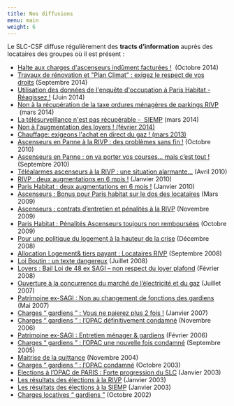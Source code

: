 ```yaml
---
title: Nos diffusions
menu: main
weight: 6
---
```

Le SLC-CSF diffuse régulièrement des **tracts d’information** auprès des locataires des groupes où il est présent :

* [Halte aux charges d'ascenseurs indûment facturées !](/uploads/Tract-PH-octobre-2014vF.pdf)  (Octobre 2014)
* [Travaux de rénovation et "Plan Climat" : exigez le respect de vos droits](/uploads/tract-Plan-Climat-septembre-2014.pdf) (Septembre 2014)
* [Utilisation des données de l'enquête d'occupation à Paris Habitat - Réagissez !](/uploads/Tract-PH-suite-enquete-OPS.pdf) (Juin 2014)
* [Non à la récupération de la taxe ordures ménagères de parkings RIVP](/uploads/Tract-RIVP-mars-2014-verso.pdf)  (mars 2014)
* [La télésurveillance n'est pas récupérable -  SIEMP](/uploads/Tract-SIEMP-mars-2014.pdf) (mars 2014)
* [Non à l'augmentation des loyers ! (février 2014)](/uploads/Tract-PH-février-2014.pdf)
* [Chauffage: exigeons l'achat en direct du gaz ! (mars 2013)](/uploads/TractPHChauffageDaaf2013.pdf)
* [Ascenseurs en Panne à la RIVP : des problèmes sans fin !](/uploads/TractRIVPFAL2010.pdf) (Octobre 2010)
* [Ascenseurs en Panne : on va porter vos courses… mais c’est tout !](/uploads/TractAscFAL2010.pdf) (Septembre 2010)
* [Téléalarmes ascenseurs à la RIVP : une situation alarmante…](/uploads/TractRIVPAsc2010.pdf) (Avril 2010)
* [RIVP : deux augmentations en 6 mois !](/uploads/TractRIVPLoyer2010.pdf) (Janvier 2010)
* [Paris Habitat : deux augmentations en 6 mois !](/uploads/TractOPHLoyer2010.pdf) (Janvier 2010)
* [Ascenseurs : Bonus pour Paris habitat sur le dos des locataires](/uploads/TractOPHAsc2009.pdf) (Mars 2009)
* [Ascenseurs : contrats d’entretien et pénalités à la RIVP](/uploads/TractRIVPAsc2009.pdf) (Novembre 2009)
* [Paris Habitat : Pénalités Ascenseurs toujours non remboursées](/uploads/TractPenalites2009.pdf) (Octobre 2009)
* [Pour une politique du logement à la hauteur de la crise](/uploads/TractManif2008.pdf) (Décembre 2008)
* [Allocation Logement& tiers payant : Locataires RIVP](/uploads/TractRIVPAPL2008.pdf) (Septembre 2008)
* [Loi Boutin : un texte dangereux](/uploads/TractBoutin2008.pdf) (Juillet 2008)
* [Loyers : Bail Loi de 48 ex SAGI – non respect du loyer plafond](/uploads/TractSAGI2008.pdf) (Février 2008)
* [Ouverture à la concurrence du marché de l’électricité et du gaz](/uploads/TractEDF2007.pdf) (Juillet 2007)
* [Patrimoine ex-SAGI : Non au changement de fonctions des gardiens](/uploads/TractSAGI2007.pdf) (Mai 2007)
* [Charges “ gardiens ” : Vous ne paierez plus 2 fois !](/uploads/TractOPHGardien2007.pdf) (Janvier 2007)
* [Charges “ gardiens ” : l’OPAC définitivement condamné](/uploads/TractGardiens2006.pdf) (Novembre 2006)
* [Patrimoine ex-SAGI : Entretien ménager & gardiens](/uploads/TractSAGI2006.pdf) (Février 2006)
* [Charges “ gardiens ” : l’OPAC une nouvelle fois condamné](/uploads/TractGardiens2005.pdf) (Septembre 2005)
* [Maitrise de la quittance](/uploads/TractMetreCarre.pdf) (Novembre 2004)
* [Charges “ gardiens ” : l’OPAC condamné](/uploads/TractGardiens2003.pdf) (Octobre 2003)
* [Elections à l’OPAC de PARIS : Forte progression du SLC](/uploads/RemOPAC.pdf) (Janvier 2003)
* [Les résultats des élections à la RIVP](http://www.slc.asso.fr/RemRIVP.pdf) (Janvier 2003)
* [Les résultats des élections à la SIEMP](http://www.slc.asso.fr/RemSIEMP.pdf) (Janvier 2003)
* [Charges locatives “ gardiens ”](http://www.slc.asso.fr/TractGardiens2002.pdf) (Octobre 2002)
